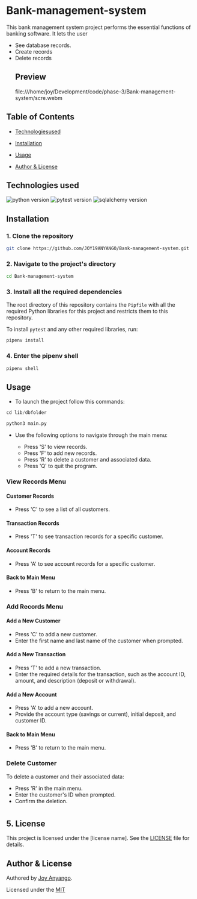 # Bank-management-system
This bank management system project  performs the essential functions of banking software. It lets the user
* See database records.
* Create records
* Delete records
   ## Preview
   file:///home/joy/Development/code/phase-3/Bank-management-system/scre.webm



## Table of Contents
- [Technologiesused](#technologiesused)
- [Installation](#installation)
- [Usage](#usage)

- [Author & License](#author--license)

## Technologies used
![python version](https://img.shields.io/badge/python-3.10.12+-blue.svg)
![pytest version](https://img.shields.io/badge/pytest-7.1.3+-cyan.svg)
![sqlalchemy version](https://img.shields.io/badge/sqlalchemy-2.0%2B-blue.svg)

## Installation

### 1. Clone the repository

```bash
git clone https://github.com/JOY19ANYANGO/Bank-management-system.git
```

### 2. Navigate to the project's directory

```bash
cd Bank-management-system
```

### 3. Install all the required dependencies

The root directory of this repository contains the `Pipfile` with all the required Python libraries for this project and restricts them to this repository.

To install `pytest` and any other required libraries, run:

```python
pipenv install
```

### 4. Enter the pipenv shell

```python
pipenv shell
```


## Usage
* To launch the project follow this commands:
```python
cd lib/dbfolder
```
```python
python3 main.py
```

- Use the following options to navigate through the main menu:

   - Press 'S' to view records.
   - Press 'F' to add new records.
   - Press 'R' to delete a customer and associated data.
   - Press 'Q' to quit the program.

### View Records Menu

#### Customer Records

- Press 'C' to see a list of all customers.

#### Transaction Records

- Press 'T' to see transaction records for a specific customer.

#### Account Records

- Press 'A' to see account records for a specific customer.

#### Back to Main Menu

- Press 'B' to return to the main menu.

### Add Records Menu

#### Add a New Customer

- Press 'C' to add a new customer.
- Enter the first name and last name of the customer when prompted.

#### Add a New Transaction

- Press 'T' to add a new transaction.
- Enter the required details for the transaction, such as the account ID, amount, and description (deposit or withdrawal).

#### Add a New Account

- Press 'A' to add a new account.
- Provide the account type (savings or current), initial deposit, and customer ID.

#### Back to Main Menu

- Press 'B' to return to the main menu.

### Delete Customer

To delete a customer and their associated data:

- Press 'R' in the main menu.
- Enter the customer's ID when prompted.
- Confirm the deletion.

#
## 5. License

This project is licensed under the [license name]. See the [LICENSE](LICENSE) file for details.



## Author & License

Authored by [Joy Anyango](https://github.com/JOY19ANYANGO).

Licensed under the [MIT](https://choosealicense.com/licenses/mit/)

